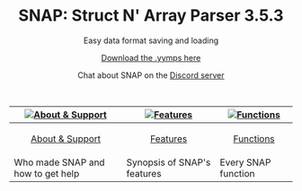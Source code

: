 <h1 align="center">SNAP: Struct N' Array Parser 3.5.3</h1>

<p align="center">Easy data format saving and loading</p>

<p align="center"><a href="https://github.com/JujuAdams/SNAP/releases/">Download the .yymps here</a></p>

<p align="center">Chat about SNAP on the <a href="https://discord.gg/8krYCqr">Discord server</a></p>

&nbsp;

|[![About & Support](https://raw.githubusercontent.com/wiki/JujuAdams/scribble/images/faq.png)](https://github.com/JujuAdams/SNAP/wiki/About-&-Support)|[![Features](https://raw.githubusercontent.com/wiki/JujuAdams/scribble/images/features.png)](https://github.com/JujuAdams/SNAP/wiki/Features)|[![Functions](https://raw.githubusercontent.com/wiki/JujuAdams/scribble/images/code.png)](https://github.com/JujuAdams/SNAP/wiki/Function-Index)|
|----------------------|----------------------|----------------------|
|<p align="center">[About & Support](https://github.com/JujuAdams/SNAP/wiki/About-&-Support)</p>|<p align="center">[Features](https://github.com/JujuAdams/SNAP/wiki/Features)</p>|<p align="center">[Functions](https://github.com/JujuAdams/SNAP/wiki/Function-Index)</p>|
|Who made SNAP and how to get help| Synopsis of SNAP's features | Every SNAP function |
